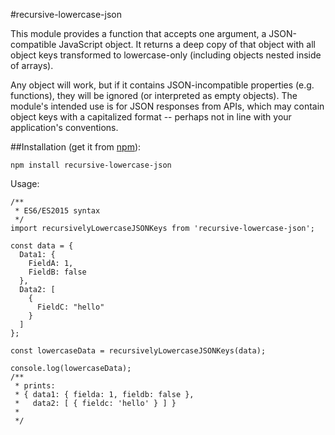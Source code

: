 #recursive-lowercase-json

This module provides a function that accepts one argument, a JSON-compatible JavaScript object. It returns a deep copy of that object with all object keys transformed to lowercase-only (including objects nested inside of arrays).

Any object will work, but if it contains JSON-incompatible properties (e.g. functions), they will be ignored (or interpreted as empty objects). The module's intended use is for JSON responses from APIs, which may contain object keys with a capitalized format -- perhaps not in line with your application's conventions.

##Installation (get it from [npm](https://www.npmjs.com/package/recursive-lowercase-json)):
```
npm install recursive-lowercase-json
```

Usage:
```
/**
 * ES6/ES2015 syntax
 */
import recursivelyLowercaseJSONKeys from 'recursive-lowercase-json';

const data = {
  Data1: {
    FieldA: 1,
    FieldB: false
  },
  Data2: [
    {
      FieldC: "hello"
    }
  ]
};

const lowercaseData = recursivelyLowercaseJSONKeys(data);

console.log(lowercaseData);
/**
 * prints:
 * { data1: { fielda: 1, fieldb: false },
 *   data2: [ { fieldc: 'hello' } ] }
 *
 */
```


